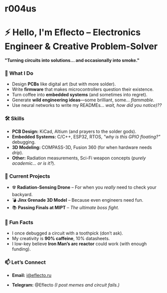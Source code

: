 # r004us

# ⚡ Hello, I'm Eflecto – Electronics Engineer & Creative Problem-Solver  

**"Turning circuits into solutions… and occasionally into smoke."**  

### 🔧 **What I Do**  
- Design **PCBs** like digital art (but with more solder).  
- Write **firmware** that makes microcontrollers question their existence.  
- Turn coffee into **embedded systems** (and sometimes into regret).  
- Generate **wild engineering ideas**—some brilliant, some… *flammable*.
- Use neural networks to write my READMEs... *wait, how did you notice)??*   

### 🛠️ **Skills**  
- **PCB Design:** KiCad, Altium (and prayers to the solder gods).  
- **Embedded Systems:** C/C++, ESP32, RTOS, *"why is this GPIO floating?"* debugging.  
- **3D Modeling:** COMPASS-3D, Fusion 360 (for when hardware needs *drip*).  
- **Other:** Radiation measurements, Sci-Fi weapon concepts (*purely academic… or is it?*).  

### 🚀 **Current Projects**  
- ☢️ **Radiation-Sensing Drone** – For when you *really* need to check your backyard.  
- 💣 **Jinx Grenade 3D Model** – Because even engineers need fun.  
- 📚 **Passing Finals at MIPT** – *The ultimate boss fight.*  

### 🤖 **Fun Facts**  
- I once debugged a circuit with a toothpick (don’t ask).  
- My creativity is **90% caffeine**, 10% datasheets.  
- I low-key believe **Iron Man’s arc reactor** could work (with enough funding).  

### 📫 **Let’s Connect**  
- **Email:** i@eflecto.ru  

- **Telegram:** @Eflecto *(I post memes and circuit fails.)*  

